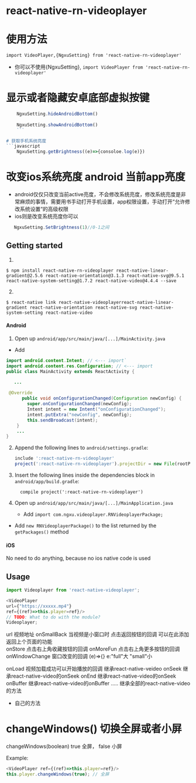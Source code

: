 
# react-native-rn-videoplayer

# 使用方法
`import VideoPlayer,{NgxuSetting} from 'react-native-rn-videoplayer'`
 - 你可以不使用{NgxuSetting},
`import VideoPlayer from 'react-native-rn-videoplayer'`

# 显示或者隐藏安卓底部虚拟按键
```javascript
    NgxuSetting.hideAndroidBottom()
	
	NgxuSetting.showAndroidBottom()
	```

# 获取手机系统亮度
```javascript
	NgxuSetting.getBrightness((e)=>{consoloe.log(e)})
```



# 改变ios系统亮度 android 当前app亮度
 - android仅仅只改变当前active亮度，不会修改系统亮度，修改系统亮度是非常麻烦的事情，需要用书手动打开手机设置，app权限设置，手动打开“允许修改系统设置“的高级权限
 - ios则是改变系统亮度你可以
 ```javascript
    NgxuSetting.SetBrightness(1)//0-1之间
  ```
## Getting started

1. 
`$ npm install react-native-rn-videoplayer react-native-linear-gradient@2.5.6 react-native-orientation@3.1.3 react-native-svg@9.5.1 react-native-system-setting@1.7.2 react-native-video@4.4.4 --save`

2. 

`$ react-native link react-native-videoplayerreact-native-linear-gradient react-native-orientation react-native-svg react-native-system-setting react-native-video`


#### Android

1. Open up `android/app/src/main/java/[...]/MainActivity.java`

- Add 
  
```java
import android.content.Intent; // <--- import`
import android.content.res.Configuration; // <--- import
public class MainActivity extends ReactActivity {

   ...
         
 @Override
      public void onConfigurationChanged(Configuration newConfig) {
        super.onConfigurationChanged(newConfig);
        Intent intent = new Intent("onConfigurationChanged");
        intent.putExtra("newConfig", newConfig);
        this.sendBroadcast(intent);
    }
    ...
}
```
  
2. Append the following lines to `android/settings.gradle`:
  	``` javascript
  	include ':react-native-rn-videoplayer'
  	project(':react-native-rn-videoplayer').projectDir = new File(rootProject.projectDir, 	'../node_modules/react-native-rn-videoplayer/android')
  	```
3. Insert the following lines inside the dependencies block in `android/app/build.gradle`:
  	```
      compile project(':react-native-rn-videoplayer')
  	```

4. Open up `android/app/src/main/java/[...]/MainApplication.java`

	- Add `import com.ngxu.videoplayer.RNVideoplayerPackage;`
  - Add `new RNVideoplayerPackage()` to the list returned by the `getPackages()` method

#### iOS

No need to do anything, because no ios native code is used




## Usage
```javascript
import Videoplayer from 'react-native-videoplayer';

<VideoPlayer
url={"https://xxxxx.mp4"}
ref={(ref)=>this.player=ref}/>
// TODO: What to do with the module?
Videoplayer;
```
url 视频地址
onSmallBack 当视频是小窗口时 点击返回按钮的回调 可以在此添加返回上个页面的功能  
onStore 点击右上角收藏按钮的回调
onMoreFun 点击右上角更多按钮的回调
onWindowChange 窗口改变的回调 (e)=>{} e:"full"大 "small"小


onLoad 视频加载成功可以开始播放的回调 继承react-native-veideo
onSeek 继承react-native-video的onSeek
onEnd  继承react-native-video的onSeek
onBuffer 继承react-native-video的onBuffer
..... 继承全部的react-native-video的方法

- 自己的方法
# changeWindows() 切换全屏或者小屏

changeWindows(boolean)  true 全屏， false 小屏

Example:
```javascript
<VideoPlayer ref={(ref)=>this.player=ref}/>
this.player.changeWindows(true); // 全屏
```

